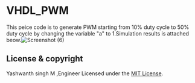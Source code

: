 # VHDL_PWM

This peice code is to generate PWM starting from 10% duty cycle to 50% duty cycle by changing the variable "a" to 1.Simulation results is attached beow.![Screenshot (6)](https://user-images.githubusercontent.com/97118799/157000578-f55b0c6e-c7e2-4fbb-829e-c3e82a8aee6f.png)

## License & copyright
 Yashwanth singh M ,Engineer
Licensed under the [MIT License](LICENSE).
